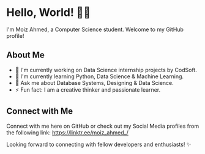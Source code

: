 # Hello, World! 👋🏼

I'm Moiz Ahmed, a Computer Science student. Welcome to my GitHub profile!

## About Me

- 🔭 I'm currently working on Data Science internship projects by CodSoft.
- 🚀 I'm currently learning Python, Data Science & Machine Learning.
- 💬 Ask me about Database Systems, Designing & Data Science.
- ⚡ Fun fact: I am a creative thinker and passionate learner.

## Connect with Me

Connect with me here on GitHub or check out my Social Media profiles from the following link: https://linktr.ee/moiz_ahmed_/

Looking forward to connecting with fellow developers and enthusiasts! ✨
